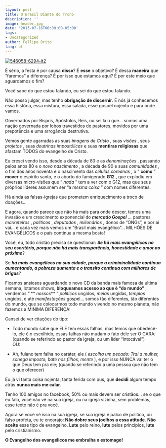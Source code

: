 ```yaml
---
layout: post
title: O Brasil Diante do Trono
description: ''
image: header.jpg
date: '2013-07-16T00:00:00-05:00'
tags:
- Uncategorized
author: Fellipe Brito
lang: pt
---
```


[![546058-6294-it2](/img/posts/2013/07/546058-6294-it.jpeg)](/img/posts/2013/07/54605.jpeg)

É sério, a festa é por causa **disso**? É **esse** o objetivo? É dessa
**maneira** que “faremos” a diferença? É por isso que estamos aqui? É por este
meio que aguardamos o fim?

Você sabe do que estou falando, eu sei do que estou falando.

Não posso julgar, mas tenho **obrigação de discernir**. E nós já conhecemos
essa história, essa mistura, essa salada, esse gospel nojento e para onde
vamos.

Governados por Bispos, Apóstolos, Reis, ou sei lá o que… somos uma nação
governada por lobos travestidos de pastores, movidos por uma prepotência e uma
arrogância destrutiva.

Vemos gente agarradas as suas _imagens de Cristo_ , suas _visões_ , seus
_projetos_ , suas _doutrinas impostólicas_ e suas **mentiras religiosas** que
afastam TODOS do evangelho de Cristo.

Eu cresci vendo isso, desde a década de 80 e as _denominações_ , passando
pelos anos 80 e o _novo nascimento_ , a década de 90 e suas _comunidades_ , o
fim dos anos noventa e o nascimento das _células coreanas_ , o “ **como** ”
**mover** o espirito santo, e o aborto do famigerado **G12** , que explodiu em
diversas micro-visões que “ _nada_ ” tem a ver com o G12, mas que seus
próprios líderes assumem ser “a _mesma coisa_ ” com nomes diferentes.

Há ainda as falsas-igrejas que prometem enriquecimento a troco de doações…

E agora, quando parece que não há mais para onde descer, temos uma invasão e
um crescimento exponencial do **_mercado Gospel_** … pastores _marketeiros_ ,
_politicos_ , _deputados_ , _milionários_ , donos de “ONGs”, e por aí vai… e
cada vez mais vemos um “Brasil mais evangélico”… MILHÕES DE EVANGÉLICOS e o
país continua a mesma bosta!

Você, eu, todo cristão precisa se questionar: **_Se há mais evangélicos no seu
escritório, porque não há mais transparência, honestidade e amor ao
próximo_**?

Se **_há mais evangélicos na sua cidade, porque a crimininalidade continua
aumentando, a pobreza aumenta e o transito continua com milhares de brigas_**?

Ficamos ansiosos aguardando o novo CD da banda mais famosa da ultima semana,
lotamos shows, **bloqueamos acesso ao que é “do mundo”** , vendemos “ **
_nossos_** ” _políticos_ ungidos, _meias_ ungidas, _templos_ ungidos, e até
_manifestações_ gospel… somos tão diferentes, tão diferentes do mundo, que se
colocarmos todo mundo vivendo no mesmo planeta, não fazemos a MINIMA
DIFERENÇA!

Cansei de ver citações do tipo:

  * Todo mundo sabe que ELE tem essas falhas, mas temos que obedecê-lo, ele é o escolhido, essas falhas não mudam o fato dele ser O CARA; (quando se referindo ao pastor da igreja, ou um líder “intocável”)  
OU:

  * Ah, fulano tem falha no caráter, ele ( _escolha um pecado: Trai a mulher, sonega imposto, bate nos filhos, mente_ ), e por isso NUNCA vai ter o que Deus tem pra ele; (quando se referindo a uma pessoa que não tem o que oferecer)

Eu já vi tanta coisa nojenta, tanta ferida com pus, que **decidi** algum tempo
atrás **nunca mais me calar**.

Tenho 100 amigos no facebook, 50% ou mais devem ser cristãos… se o que eu
falo, você não vê na sua igreja, ou na igreja vizinha, sem problemas, esse
texto não é pra você.

Agora se você vê isso na sua igreja, se sua igreja é palco de político, ou
falso profeta, eu te encorajo: **Não dobre seus joelhos a essa atitude**.
**Não aceite** esse tipo de evangelho. **Lute** pelo reino, **lute** pelos
princípios, **lute** pelo cristianismo.

**O Evangelho dos evangélicos me embrulha o estomago!**

